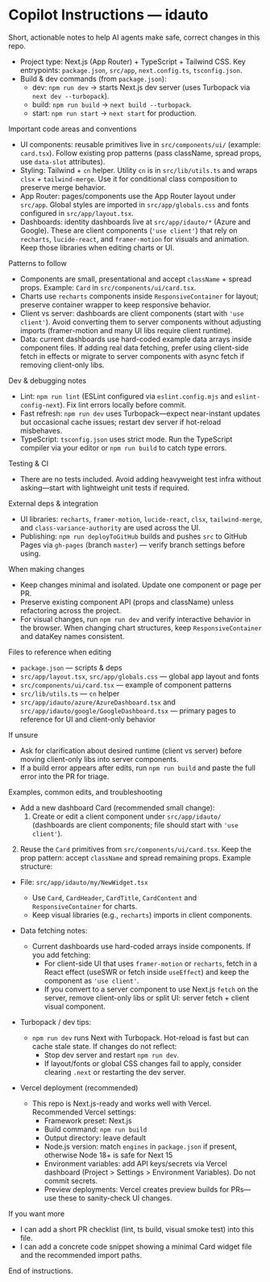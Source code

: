 <!-- .github/copilot-instructions.md - guidance for AI coding assistants -->
# Copilot Instructions — idauto

Short, actionable notes to help AI agents make safe, correct changes in this repo.

- Project type: Next.js (App Router) + TypeScript + Tailwind CSS. Key entrypoints: `package.json`, `src/app`, `next.config.ts`, `tsconfig.json`.
- Build & dev commands (from `package.json`):
  - dev: `npm run dev` → starts Next.js dev server (uses Turbopack via `next dev --turbopack`).
  - build: `npm run build` → `next build --turbopack`.
  - start: `npm run start` → `next start` for production.

Important code areas and conventions
- UI components: reusable primitives live in `src/components/ui/` (example: `card.tsx`). Follow existing prop patterns (pass className, spread props, use `data-slot` attributes).
- Styling: Tailwind + `cn` helper. Utility `cn` is in `src/lib/utils.ts` and wraps `clsx` + `tailwind-merge`. Use it for conditional class composition to preserve merge behavior.
- App Router: pages/components use the App Router layout under `src/app`. Global styles are imported in `src/app/globals.css` and fonts configured in `src/app/layout.tsx`.
- Dashboards: identity dashboards live at `src/app/idauto/*` (Azure and Google). These are client components (`'use client'`) that rely on `recharts`, `lucide-react`, and `framer-motion` for visuals and animation. Keep those libraries when editing charts or UI.

Patterns to follow
- Components are small, presentational and accept `className` + spread props. Example: `Card` in `src/components/ui/card.tsx`.
- Charts use `recharts` components inside `ResponsiveContainer` for layout; preserve container wrapper to keep responsive behavior.
- Client vs server: dashboards are client components (start with `'use client'`). Avoid converting them to server components without adjusting imports (framer-motion and many UI libs require client runtime).
- Data: current dashboards use hard-coded example data arrays inside component files. If adding real data fetching, prefer using client-side fetch in effects or migrate to server components with async fetch if removing client-only libs.

Dev & debugging notes
- Lint: `npm run lint` (ESLint configured via `eslint.config.mjs` and `eslint-config-next`). Fix lint errors locally before commit.
- Fast refresh: `npm run dev` uses Turbopack—expect near-instant updates but occasional cache issues; restart dev server if hot-reload misbehaves.
- TypeScript: `tsconfig.json` uses strict mode. Run the TypeScript compiler via your editor or `npm run build` to catch type errors.

Testing & CI
- There are no tests included. Avoid adding heavyweight test infra without asking—start with lightweight unit tests if required.

External deps & integration
- UI libraries: `recharts`, `framer-motion`, `lucide-react`, `clsx`, `tailwind-merge`, and `class-variance-authority` are used across the UI.
- Publishing: `npm run deployToGitHub` builds and pushes `src` to GitHub Pages via `gh-pages` (branch `master`) — verify branch settings before using.

When making changes
- Keep changes minimal and isolated. Update one component or page per PR.
- Preserve existing component API (props and className) unless refactoring across the project.
- For visual changes, run `npm run dev` and verify interactive behavior in the browser. When changing chart structures, keep `ResponsiveContainer` and dataKey names consistent.

Files to reference when editing
- `package.json` — scripts & deps
- `src/app/layout.tsx`, `src/app/globals.css` — global app layout and fonts
- `src/components/ui/card.tsx` — example of component patterns
- `src/lib/utils.ts` — `cn` helper
- `src/app/idauto/azure/AzureDashboard.tsx` and `src/app/idauto/google/GoogleDashboard.tsx` — primary pages to reference for UI and client-only behavior

If unsure
- Ask for clarification about desired runtime (client vs server) before moving client-only libs into server components.
- If a build error appears after edits, run `npm run build` and paste the full error into the PR for triage.

Examples, common edits, and troubleshooting

- Add a new dashboard Card (recommended small change):
  1. Create or edit a client component under `src/app/idauto/` (dashboards are client components; file should start with `'use client'`).
 2. Reuse the `Card` primitives from `src/components/ui/card.tsx`. Keep the prop pattern: accept `className` and spread remaining props. Example structure:

   - File: `src/app/idauto/my/NewWidget.tsx`
     - Use `Card`, `CardHeader`, `CardTitle`, `CardContent` and `ResponsiveContainer` for charts.
     - Keep visual libraries (e.g., `recharts`) imports in client components.

- Data fetching notes:
  - Current dashboards use hard-coded arrays inside components. If you add fetching:
    - For client-side UI that uses `framer-motion` or `recharts`, fetch in a React effect (useSWR or fetch inside `useEffect`) and keep the component as `'use client'`.
    - If you convert to a server component to use Next.js `fetch` on the server, remove client-only libs or split UI: server fetch + client visual component.

- Turbopack / dev tips:
  - `npm run dev` runs Next with Turbopack. Hot-reload is fast but can cache stale state. If changes do not reflect:
    - Stop dev server and restart `npm run dev`.
    - If layout/fonts or global CSS changes fail to apply, consider clearing `.next` or restarting the dev server.

- Vercel deployment (recommended)
  - This repo is Next.js-ready and works well with Vercel. Recommended Vercel settings:
    - Framework preset: Next.js
    - Build command: `npm run build`
    - Output directory: leave default
    - Node.js version: match `engines` in `package.json` if present, otherwise Node 18+ is safe for Next 15
    - Environment variables: add API keys/secrets via Vercel dashboard (Project > Settings > Environment Variables). Do not commit secrets.
    - Preview deployments: Vercel creates preview builds for PRs—use these to sanity-check UI changes.

If you want more
- I can add a short PR checklist (lint, ts build, visual smoke test) into this file.
- I can add a concrete code snippet showing a minimal Card widget file and the recommended import paths.

End of instructions.
